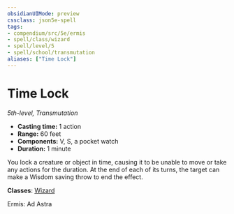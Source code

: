 ```yaml
---
obsidianUIMode: preview
cssclass: json5e-spell
tags:
- compendium/src/5e/ermis
- spell/class/wizard
- spell/level/5
- spell/school/transmutation
aliases: ["Time Lock"]
---
```

# Time Lock
*5th-level, Transmutation*  

- **Casting time:** 1 action
- **Range:** 60 feet
- **Components:** V, S, a pocket watch
- **Duration:** 1 minute

You lock a creature or object in time, causing it to be unable to move or take any actions for the duration. At the end of each of its turns, the target can make a Wisdom saving throw to end the effect.

**Classes**: [Wizard](../../5e-compendium/classes/wizard.md#)

Ermis: Ad Astra